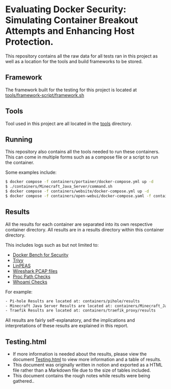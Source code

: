 # Evaluating Docker Security: Simulating Container Breakout Attempts and Enhancing Host Protection.

This repository contains all the raw data for all tests ran in this project as well as a location for the tools and build frameworks to be stored.

## Framework

The framework built for the testing for this project is located at [tools/framework-script/framework.sh](https://github.com/Sm4all/SP-raw-data/blob/master/tools/framework-script/framework.sh)

## Tools

Tool used in this project are all located in the [tools](https://github.com/Sm4all/SP-raw-data/tree/master/tools) directory.

## Running

This repository also contains all the tools needed to run these containers. This can come in multiple forms such as a compose file or a script to run the container.

Some examples include:

```bash
$ docker compose -f containers/portainer/docker-compose.yml up -d
$ ./containers/Minecraft_Java_Server/command.sh
$ docker compose -f containers/website/docker-compose.yml up -d
$ docker compose -f containers/open-webui/docker-compose.yaml -f containers/open-webui/docker-compose.gpu.yaml -f containers/open-webui/docker-compose.api.yaml up -d --build
```

## Results

All the results for each container are separated into its own respective container directory. All results are in a results directory within this container directory.

This includes logs such as but not limited to:

- [Docker Bench for Security](https://github.com/Sm4all/SP-raw-data/blob/master/containers/Minecraft_Java_Server/results/DBfS_results.log)
- [Trivy](https://github.com/Sm4all/SP-raw-data/blob/master/containers/Minecraft_Java_Server/results/trivy_results.log)
- [LinPEAS](https://github.com/Sm4all/SP-raw-data/blob/master/containers/Minecraft_Java_Server/results/linpeas.log)
- [Wireshark PCAP files](https://github.com/Sm4all/SP-raw-data/blob/master/containers/Minecraft_Java_Server/results/tcpdump_capture.pcap)
- [Proc Path Checks](https://github.com/Sm4all/SP-raw-data/blob/master/containers/Minecraft_Java_Server/results/proc_mountable.log)
- [Whoami Checks](https://github.com/Sm4all/SP-raw-data/blob/master/containers/Minecraft_Java_Server/results/whoami.log)

For example:

```bash
- Pi-hole Results are located at: containers/pihole/results
- Minecraft Java Server Results are located at: containers/Minecraft_Java_Server/results
- Traefik Results are located at: containers/traefik_proxy/results
```

All results are fairly self-explanatory, and the implications and interpretations of these results are explained in this report.

## Testing.html

- If more information is needed about the results, please view the document [Testing.html](https://github.com/Sm4all/SP-raw-data/blob/master/Testing.html) to view more information and a table of results.
- This document was originally written in notion and exported as a HTML file rather than a Markdown file due to the size of tables included.
- This document contains the rough notes while results were being gathered..